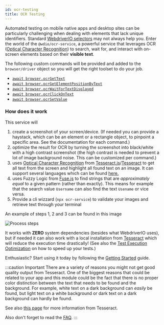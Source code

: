 ```yaml
---
id: ocr-testing
title: OCR Testing
---
```


Automated testing on mobile native apps and desktop sites can be particularly challenging when dealing with elements that lack unique identifiers. Standard [WebdriverIO selectors](https://webdriver.io/docs/selectors) may not always help you. Enter the world of the `@wdio/ocr-service`, a powerful service that leverages OCR ([Optical Character Recognition](https://en.wikipedia.org/wiki/Optical_character_recognition)) to search, wait for, and interact with on-screen elements based on their **visible text**.

The following custom commands will be provided and added to the `browser/driver` object so you will get the right toolset to do your job.

-   [`await browser.ocrGetText`](./ocr-get-text.md)
-   [`await browser.ocrGetElementPositionByText`](./ocr-get-element-position-by-text.md)
-   [`await browser.ocrWaitForTextDisplayed`](./ocr-wait-for-text-displayed.md)
-   [`await browser.ocrClickOnText`](./ocr-click-on-text.md)
-   [`await browser.ocrSetValue`](./ocr-set-value.md)

### How does it work

This service will

1. create a screenshot of your screen/device. (If needed you can provide a haystack, which can be an element or a rectangle object, to pinpoint a specific area. See the documentation for each command.)
1. optimize the result for OCR by turning the screenshot into black/white with a high contrast screenshot (the high contrast is needed to prevent a lot of image background noise. This can be customized per command.)
1. uses [Optical Character Recognition](https://en.wikipedia.org/wiki/Optical_character_recognition) from [Tesseract.js](https://github.com/naptha/tesseract.js)/[Tesseract](https://github.com/tesseract-ocr/tesseract) to get all text from the screen and highlight all found text on an image. It can support several languages which can be found [here.](https://tesseract-ocr.github.io/tessdoc/Data-Files-in-different-versions.html)
1. uses Fuzzy Logic from [Fuse.js](https://fusejs.io/) to find strings that are _approximately equal_ to a given pattern (rather than exactly). This means for example that the search value `Username` can also find the text `Usename` or vice versa.
1. Provide a cli wizzard (`npx ocr-service`) to validate your images and retrieve text through your terminal

An example of steps 1, 2 and 3 can be found in this image

![Process steps](/img/ocr/processing-steps.jpg)

It works with **ZERO** system dependencies (besides what WebdriverIO uses), but if needed it can also work with a local installation from [Tesseract](https://tesseract-ocr.github.io/tessdoc/) which will reduce the execution time drastically! (See also the [Test Execution Optimization](#test-execution-optimization) on how to speed up your tests.)

Enthusiastic? Start using it today by following the [Getting Started](./getting-started) guide.

:::caution Important
There are a variety of reasons you might not get good quality output from Tesseract. One of the biggest reasons that could be related to your app and this module could be the fact that there is no proper color distinction between the text that needs to be found and the background. For example, white text on a dark background can _easily_ be found, but light text on a white background or dark text on a dark background can hardly be found.

See also [this page](https://tesseract-ocr.github.io/tessdoc/ImproveQuality) for more information from Tesseract.

Also don't forget to read the [FAQ](./ocr-faq).
:::
